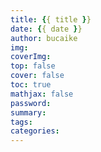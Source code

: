 ```yaml
---
title: {{ title }}
date: {{ date }}
author: bucaike 
img: 
coverImg: 
top: false
cover: false
toc: true
mathjax: false
password:
summary:
tags:
categories:
---
```

